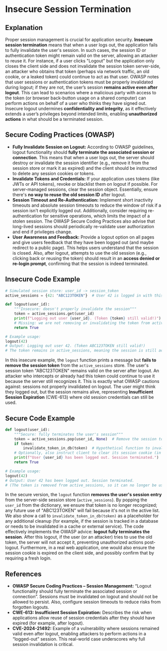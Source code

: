 # Insecure Session Termination

## Explanation

Proper session management is crucial for application security. **Insecure session termination** means that when a user logs out, the application fails to fully invalidate the user's session. In such cases, the session ID or authentication token might remain valid on the server, allowing an attacker to reuse it. For instance, if a user clicks "Logout" but the application only closes the client side and does not invalidate the session token server-side, an attacker who obtains that token (perhaps via network traffic, an old cookie, or a leaked token) could continue to act as that user. OWASP notes that user sessions or authentication tokens must be properly invalidated during logout; if they are not, the user’s session **remains active even after logout**. This can lead to scenarios where a malicious party with access to the token (or browser back-button usage on a shared computer) can perform actions on behalf of a user who thinks they have signed out. Insecure logout undermines **confidentiality and integrity**, as it effectively extends a user’s privileges beyond intended limits, enabling **unauthorized actions** in what should be a terminated session.

## Secure Coding Practices (OWASP)

* **Fully Invalidate Session on Logout:** According to OWASP guidelines, logout functionality should **fully terminate the associated session or connection**. This means that when a user logs out, the server should destroy or invalidate the session identifier (e.g., remove it from the session store or mark it as expired) and the client should be instructed to delete any session cookies or tokens.
* **Invalidate Tokens and Credentials:** If your application uses tokens (like JWTs or API tokens), revoke or blacklist them on logout if possible. For server-managed sessions, clear the session object. Essentially, ensure there's **no way to reuse the old session ID** after logout.
* **Session Timeout and Re-Authentication:** Implement short inactivity timeouts and absolute session timeouts to reduce the window of risk if a session isn't explicitly logged out. Additionally, consider requiring re-authentication for sensitive operations, which limits the impact of a stolen session. The OWASP Secure Coding Practices also advise that long-lived sessions should periodically re-validate user authorization and end if privileges change.
* **User Awareness and Feedback:** Provide a logout option on all pages and give users feedback that they have been logged out (and maybe redirect to a public page). This helps users understand that the session is closed. Also, after logout, attempts to use the old session (e.g., clicking back or reusing the token) should result in an **access denied or re-login prompt**, confirming that the session is indeed terminated.

## Insecure Code Example

```python
# Simulated session store: user_id -> session_token
active_sessions = {42: "ABC123TOKEN"}  # User 42 is logged in with this token

def logout(user_id):
    """Insecure: doesn't properly invalidate the session"""
    token = active_sessions.get(user_id)
    print(f"Logging out user {user_id}. (Token {token} still valid!)")
    # Missing: we are not removing or invalidating the token from active_sessions
    return True

# Example usage:
logout(42)
# Output: Logging out user 42. (Token ABC123TOKEN still valid!)
# The token remains in active_sessions, meaning the session is still active on the server.
```

In this insecure example, the `logout` function prints a message but **fails to remove the session token** from the `active_sessions` store. The user's session token "ABC123TOKEN" remains valid on the server after logout. An attacker who intercepts or already had this token could continue to use it because the server still recognizes it. This is exactly what OWASP cautions against: sessions not properly invalidated on logout. The user might think they logged out, but the session remains alive, representing **Insufficient Session Expiration** (CWE-613) where old session credentials can still be used.

## Secure Code Example

```python
def logout(user_id):
    """Secure: fully terminates the user's session"""
    token = active_sessions.pop(user_id, None)  # Remove the session token from the store
    if token:
        invalidate_token_in_db(token)  # Hypothetical function to invalidate token server-side (if applicable)
    # Optionally, also instruct client to clear its session cookie (in a web context)
    print(f"User {user_id} has been logged out. Session terminated.")
    return True

# Example usage:
logout(42)
# Output: User 42 has been logged out. Session terminated.
# (The token is removed from active_sessions, so it can no longer be used.)
```

In the secure version, the `logout` function **removes the user's session entry** from the server-side session store (`active_sessions`). By popping the `user_id` from the dictionary, we ensure that token is no longer recognized; any future use of "ABC123TOKEN" will fail because it's not in the active list. We also show a call to `invalidate_token_in_db(token)` as a placeholder for any additional cleanup (for example, if the session is tracked in a database or needs to be invalidated in a cache or external service). The code effectively implements the OWASP advice: **logout fully terminates the session**. After this logout, if the user (or an attacker) tries to use the old token, the server will not accept it, preventing unauthorized actions post-logout. Furthermore, in a real web application, one would also ensure the session cookie is expired on the client side, and possibly confirm that by requiring a fresh login.

## References

* **OWASP Secure Coding Practices – Session Management:** “Logout functionality should fully terminate the associated session or connection”. Sessions must be invalidated on logout and should not be allowed to persist. Also, configure session timeouts to reduce risks from forgotten logouts.
* **CWE-613: Insufficient Session Expiration:** Describes the risk when applications allow reuse of session credentials after they should have expired (for example, after logout).
* **CVE-2024-21492:** Example of a vulnerability where sessions remained valid even after logout, enabling attackers to perform actions in a “logged-out” session. This real-world case underscores why full session invalidation is critical.